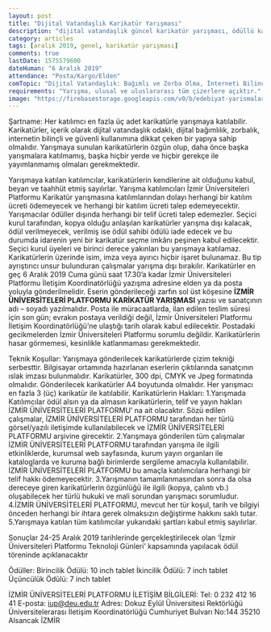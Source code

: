 ```yaml
---
layout: post
title: "Dijital Vatandaşlık Karikatür Yarışması"
description: "dijital vatandaşlık güncel karikatür yarışması, ödüllü karikatür yarışmaları 2020"
category: articles
tags: [aralık 2019, genel, karikatür yarışması]
comments: true
lastDate: 1575579600
dateHuman: "6 Aralık 2019"
attendance: "Posta/Kargo/Elden"
comTopic: "Dijital Vatandaşlık: Bağımlı ve Zorba Olma, İnterneti Bilinçli ve Güvenli Kullan."
requirements: "Yarışma, ulusal ve uluslararası tüm çizerlere açıktır."
image: "https://firebasestorage.googleapis.com/v0/b/edebiyat-yarismalari.appspot.com/o/dijital-vatandaslik-karikatur-yarismasi.jpg?alt=media&token=3a088114-ef9f-4dd5-8a89-c8f934de9b12"
---
```


Şartname:
Her katılımcı en fazla üç adet karikatürle yarışmaya katılabilir.
Karikatürler, içerik olarak dijital vatandaşlık odaklı, dijital bağımlılık, zorbalık, internetin bilinçli ve güvenli kullanımına dikkat çeken bir yapıya sahip olmalıdır.
Yarışmaya sunulan karikatürlerin özgün olup, daha önce başka yarışmalara katılmamış, başka hiçbir yerde ve hiçbir gerekçe ile yayımlanmamış olmaları gerekmektedir.

Yarışmaya katılan katılımcılar, karikatürlerin kendilerine ait olduğunu kabul, beyan ve taahhüt etmiş sayılırlar.
Yarışma katılımcıları İzmir Üniversiteleri Platformu Karikatür yarışmasına katılımlarından dolayı herhangi bir katılım ücreti ödemeyecek ve herhangi bir katılım ücreti talep edemeyecektir. Yarışmacılar ödüller dışında herhangi bir telif ücreti talep edemezler.
Seçici kurul tarafından, kopya olduğu anlaşılan karikatürler yarışma dışı kalacak, ödül verilmeyecek, verilmiş ise ödül sahibi ödülü iade edecek ve bu durumda idarenin yeni bir karikatür seçme imkânı peşinen kabul edilecektir.
Seçici kurul üyeleri ve birinci derece yakınları bu yarışmaya katılamaz.
Karikatürlerin üzerinde isim, imza veya ayırıcı hiçbir işaret bulunamaz. Bu tip ayrıştırıcı unsur bulunduran çalışmalar yarışma dışı bırakılır.
Karikatürler en geç 6 Aralık 2019 Cuma günü saat 17.30’a kadar İzmir Üniversiteleri Platformu İletişim Koordinatörlüğü yazışma adresine elden ya da posta yoluyla gönderilmelidir. Eserin gönderileceği zarfın sol üst köşesine **İZMİR ÜNİVERSİTELERİ PLATFORMU KARİKATÜR YARIŞMASI** yazısı ve sanatçının adı – soyadı yazılmalıdır. Posta ile müracaatlarda, ilan edilen teslim süresi için son gün; evrakın postaya verildiği değil, İzmir Üniversiteleri Platformu İletişim Koordinatörlüğü’ne ulaştığı tarih olarak kabul edilecektir. Postadaki gecikmelerden İzmir Üniversiteleri Platformu sorumlu değildir. Karikatürlerin hasar görmemesi, kesinlikle katlanmaması gerekmektedir.

Teknik Koşullar:
Yarışmaya gönderilecek karikatürlerde çizim tekniği serbesttir. Bilgisayar ortamında hazırlanan eserlerin çıktılarında sanatçının ıslak imzası bulunmalıdır. Karikatürler, 300 dpi, CMYK ve Jpeg formatında olmalıdır.
Gönderilecek karikatürler A4 boyutunda olmalıdır. Her yarışmacı en fazla 3 (üç) karikatür ile katılabilir.
Karikatürlerin Hakları:
1.Yarışmada Katılımcılar ödül alsın ya da almasın karikatürlerin, telif ve yayın hakları İZMİR ÜNİVERSİTELERİ PLATFORMU’ na ait olacaktır. Sözü edilen çalışmalar, İZMİR ÜNİVERSİTELERİ PLATFORMU tarafından her türlü görsel/yazılı iletişimde kullanılabilecek ve İZMİR ÜNİVERSİTELERİ PLATFORMU arşivine girecektir.
2.Yarışmaya gönderilen tüm çalışmalar İZMİR ÜNİVERSİTELERİ PLATFORMU tarafından yarışma ile ilgili etkinliklerde, kurumsal web sayfasında, kurum yayın organları ile kataloglarda ve kuruma bağlı birimlerde sergileme amacıyla kullanılabilir. İZMİR ÜNİVERSİTELERİ PLATFORMU bu amaçla katılımcılara herhangi bir telif hakkı ödemeyecektir.
3.Yarışmanın tamamlanmasından sonra da olsa dereceye giren karikatürlerin özgünlüğü ile ilgili (kopya, çalıntı vb.) oluşabilecek her türlü hukuki ve mali sorundan yarışmacı sorumludur.
4.İZMİR ÜNİVERSİTELERİ PLATFORMU, mevcut her tür koşul, tarih ve bilgiyi önceden herhangi bir ihtara gerek olmaksızın değiştirme hakkını saklı tutar.
5.Yarışmaya katılan tüm katılımcılar yukarıdaki şartları kabul etmiş sayılırlar.

Sonuçlar 24-25 Aralık 2019 tarihlerinde gerçekleştirilecek olan ‘İzmir Üniversiteleri Platformu Teknoloji Günleri’ kapsamında yapılacak ödül töreninde açıklanacaktır

Ödüller:
Birincilik Ödülü: 10 inch tablet
İkincilik Ödülü: 7 inch tablet
Üçüncülük Ödülü: 7 inch tablet

İZMİR ÜNİVERSİTELERİ PLATFORMU İLETİŞİM BİLGİLERİ:
Tel: 0 232 412 16 41
E-posta: iup@deu.edu.tr
Adres: Dokuz Eylül Üniversitesi Rektörlüğü Üniversitelerarası İletişim Koordinatörlüğü Cumhuriyet Bulvarı No:144 35210 Alsancak İZMİR